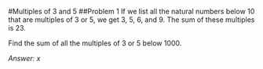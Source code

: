 #Multiples of 3 and 5
##Problem 1
If we list all the natural numbers below 10 that are multiples of 3 or 5, we get 3, 5, 6, and 9.
The sum of these multiples is 23.

Find the sum of all the multiples of 3 or 5 below 1000.

*Answer: x*